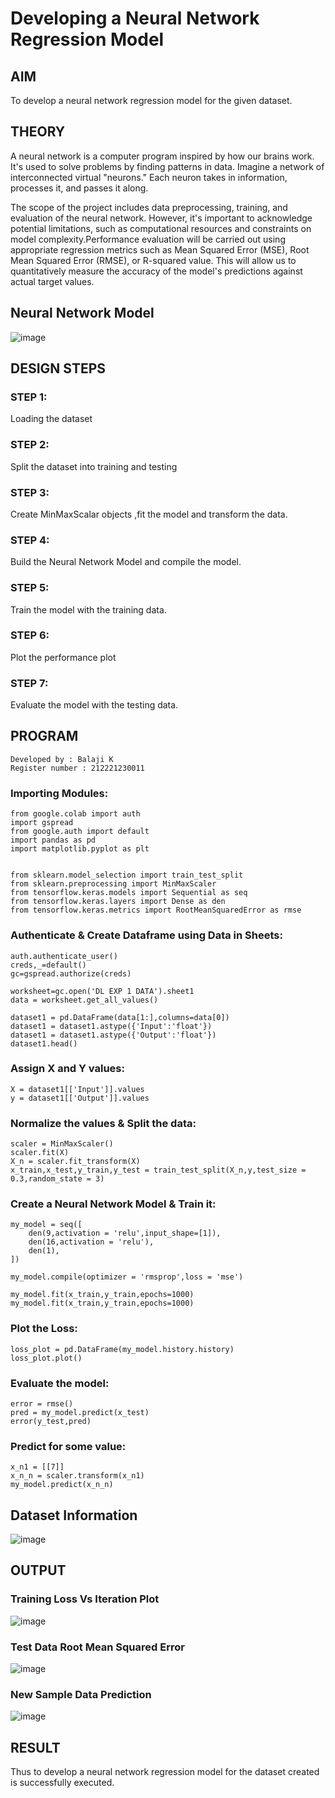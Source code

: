 # Developing a Neural Network Regression Model

## AIM

To develop a neural network regression model for the given dataset.

## THEORY

A neural network is a computer program inspired by how our brains work. It's used to solve problems by finding patterns in data. Imagine a network of interconnected virtual "neurons." Each neuron takes in information, processes it, and passes it along.

The scope of the project includes data preprocessing, training, and evaluation of the neural network. However, it's important to acknowledge potential limitations, such as computational resources and constraints on model complexity.Performance evaluation will be carried out using appropriate regression metrics such as Mean Squared Error (MSE), Root Mean Squared Error (RMSE), or R-squared value. This will allow us to quantitatively measure the accuracy of the model's predictions against actual target values.

## Neural Network Model
![image](https://github.com/balaji-21005757/basic-nn-model/assets/94372294/0f57244e-8594-42b7-9740-7c13f654567c)


## DESIGN STEPS

### STEP 1:

Loading the dataset

### STEP 2:

Split the dataset into training and testing

### STEP 3:

Create MinMaxScalar objects ,fit the model and transform the data.

### STEP 4:

Build the Neural Network Model and compile the model.

### STEP 5:

Train the model with the training data.

### STEP 6:

Plot the performance plot

### STEP 7:

Evaluate the model with the testing data.

## PROGRAM
```
Developed by : Balaji K
Register number : 212221230011
```
### Importing Modules:
```
from google.colab import auth
import gspread
from google.auth import default
import pandas as pd
import matplotlib.pyplot as plt


from sklearn.model_selection import train_test_split
from sklearn.preprocessing import MinMaxScaler
from tensorflow.keras.models import Sequential as seq
from tensorflow.keras.layers import Dense as den
from tensorflow.keras.metrics import RootMeanSquaredError as rmse
```
### Authenticate & Create Dataframe using Data in Sheets:
```
auth.authenticate_user()
creds,_=default()
gc=gspread.authorize(creds)

worksheet=gc.open('DL EXP 1 DATA').sheet1
data = worksheet.get_all_values()

dataset1 = pd.DataFrame(data[1:],columns=data[0])
dataset1 = dataset1.astype({'Input':'float'})
dataset1 = dataset1.astype({'Output':'float'})
dataset1.head()
```
### Assign X and Y values:
```
X = dataset1[['Input']].values
y = dataset1[['Output']].values
```
### Normalize the values & Split the data:
```
scaler = MinMaxScaler()
scaler.fit(X)
X_n = scaler.fit_transform(X)
x_train,x_test,y_train,y_test = train_test_split(X_n,y,test_size = 0.3,random_state = 3)
```
### Create a Neural Network Model & Train it: 
```
my_model = seq([
    den(9,activation = 'relu',input_shape=[1]),
    den(16,activation = 'relu'),
    den(1),
])

my_model.compile(optimizer = 'rmsprop',loss = 'mse')

my_model.fit(x_train,y_train,epochs=1000)
my_model.fit(x_train,y_train,epochs=1000)
```
### Plot the Loss:
```
loss_plot = pd.DataFrame(my_model.history.history)
loss_plot.plot()
```
### Evaluate the model:
```
error = rmse()
pred = my_model.predict(x_test)
error(y_test,pred)
```
### Predict for some value:
```
x_n1 = [[7]]
x_n_n = scaler.transform(x_n1)
my_model.predict(x_n_n)
```
## Dataset Information
![image](https://github.com/balaji-21005757/basic-nn-model/assets/94372294/43f4b99f-d475-4489-b84a-d698f10017b5)

## OUTPUT

### Training Loss Vs Iteration Plot

![image](https://github.com/balaji-21005757/basic-nn-model/assets/94372294/0231571c-dacb-4e58-824a-cd6de617663a)


### Test Data Root Mean Squared Error

![image](https://github.com/balaji-21005757/basic-nn-model/assets/94372294/58fcd4db-8d09-4ac6-b46c-907188ddd73f)


### New Sample Data Prediction

![image](https://github.com/balaji-21005757/basic-nn-model/assets/94372294/d1c8e875-d3a1-4230-81c9-37ef6abd1e04)


## RESULT
Thus to develop a neural network regression model for the dataset created is successfully executed.
